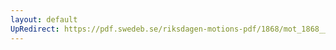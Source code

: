 ```yaml
---
layout: default
UpRedirect: https://pdf.swedeb.se/riksdagen-motions-pdf/1868/mot_1868__fk__00075.pdf
---
```

